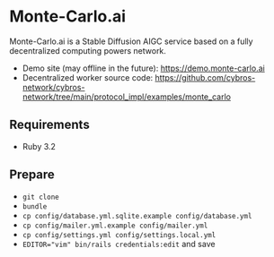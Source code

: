 Monte-Carlo.ai
====

Monte-Carlo.ai is a Stable Diffusion AIGC service based on a fully decentralized computing powers network.

- Demo site (may offline in the future): https://demo.monte-carlo.ai
- Decentralized worker source code: https://github.com/cybros-network/cybros-network/tree/main/protocol_impl/examples/monte_carlo

## Requirements

- Ruby 3.2

## Prepare

- `git clone`
- `bundle`
- `cp config/database.yml.sqlite.example config/database.yml`
- `cp config/mailer.yml.example config/mailer.yml`
- `cp config/settings.yml config/settings.local.yml`
- `EDITOR="vim" bin/rails credentials:edit` and save
